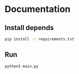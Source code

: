 # Documentation

## Install depends
```bash
pip install -r requirements.txt
```

## Run
```bash
python3 main.py
```

